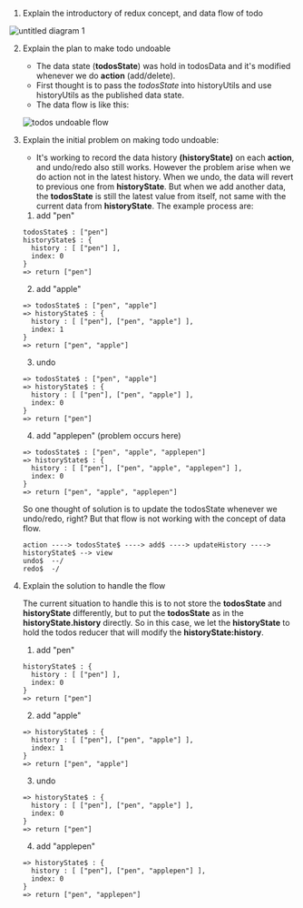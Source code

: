 1. Explain the introductory of redux concept, and data flow of todo

![untitled diagram 1](https://cloud.githubusercontent.com/assets/3530355/19550350/3d941ff8-96d3-11e6-85d3-06f364af1a59.png)

2. Explain the plan to make todo undoable

    - The data state (**todosState**) was hold in todosData and it's modified whenever we do **action** (add/delete).
    - First thought is to pass the *todosState* into historyUtils and use historyUtils as the published data state.
    - The data flow is like this:

    ![todos undoable flow](https://cloud.githubusercontent.com/assets/3530355/19552091/87e1c952-96d8-11e6-9505-015a1953b996.png)

3. Explain the initial problem on making todo undoable:
  
    - It's working to record the data history **(historyState)** on each **action**, and undo/redo also still works. However the problem arise when we do action not in the latest history. When we undo, the data will revert to previous one from **historyState**. But when we add another data, the **todosState** is still the latest value from itself, not same with the current data from **historyState**. The example process are:
    1. add "pen"
    ```
    todosState$ : ["pen"]
    historyState$ : {
      history : [ ["pen"] ],
      index: 0
    }
    => return ["pen"]
    ```
    2. add "apple"
    ```
    => todosState$ : ["pen", "apple"]
    => historyState$ : {
      history : [ ["pen"], ["pen", "apple"] ],
      index: 1
    }
    => return ["pen", "apple"]
    ```
    3. undo
    ```
    => todosState$ : ["pen", "apple"]
    => historyState$ : {
      history : [ ["pen"], ["pen", "apple"] ],
      index: 0
    }
    => return ["pen"]
    ```
    4. add "applepen" (problem occurs here)
    ```
    => todosState$ : ["pen", "apple", "applepen"]
    => historyState$ : {
      history : [ ["pen"], ["pen", "apple", "applepen"] ],
      index: 0
    }
    => return ["pen", "apple", "applepen"]
    ```

    So one thought of solution is to update the todosState whenever we undo/redo, right? But that flow is not working with the concept of data flow.
    
    ```
    action ----> todosState$ ----> add$ ----> updateHistory ----> historyState$ --> view
    undo$  --/ 
    redo$  -/ 
    ````
    
4. Explain the solution to handle the flow

    The current situation to handle this is to not store the **todosState** and **historyState** differently, but to put the **todosState** as in the **historyState.history** directly. So in this case, we let the **historyState** to hold the todos reducer that will modify the **historyState:history**.

    1. add "pen"
    ```
    historyState$ : {
      history : [ ["pen"] ],
      index: 0
    }
    => return ["pen"]
    ```
    2. add "apple"
    ```
    => historyState$ : {
      history : [ ["pen"], ["pen", "apple"] ],
      index: 1
    }
    => return ["pen", "apple"]
    ```
    3. undo
    ```
    => historyState$ : {
      history : [ ["pen"], ["pen", "apple"] ],
      index: 0
    }
    => return ["pen"]
    ```
    4. add "applepen"
    ```
    => historyState$ : {
      history : [ ["pen"], ["pen", "applepen"] ],
      index: 0
    }
    => return ["pen", "applepen"]
    ```

